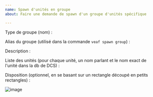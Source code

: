 ```yaml
---
name: Spawn d'unités en groupe
about: Faire une demande de spawn d'un groupe d'unités spécifique

---
```


Type de groupe (nom) :

Alias du groupe (utilisé dans la commande `veaf spawn group`) :

Description :

Liste des unités (pour chaque unité, un nom parlant et le nom exact de l'unité dans la db de DCS) :

Disposition (optionnel, en se basant sur un rectangle découpé en petits rectangles) :

![image](https://veaf.github.io/VEAF-Open-Training-Mission/group-units-disposition.png)
